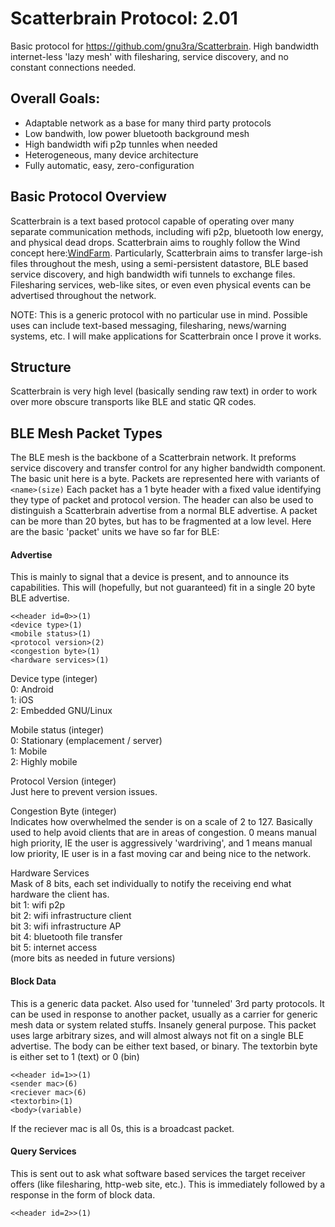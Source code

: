 # Scatterbrain Protocol:  2.01
Basic protocol for https://github.com/gnu3ra/Scatterbrain.
High bandwidth internet-less 'lazy mesh' with filesharing, service discovery, and no constant connections needed. 


## Overall Goals:
* Adaptable network as a base for many third party protocols
* Low bandwith, low power bluetooth background mesh
* High bandwidth wifi p2p tunnles when needed
* Heterogeneous, many device architecture
* Fully automatic, easy, zero-configuration


## Basic Protocol Overview
Scatterbrain is a text based protocol capable of operating over many separate communication methods, including wifi p2p, bluetooth low energy, and physical dead drops. Scatterbrain aims to roughly follow the Wind concept here:[WindFarm]( https://github.com/n8fr8/WindFarm).
Particularly, Scatterbrain aims to transfer large-ish files throughout the mesh, using a semi-persistent datastore, BLE based service discovery, and high bandwidth wifi tunnels to exchange files. Filesharing services, web-like sites, or even even physical events can be advertised throughout the network. 

NOTE: This is a generic protocol with no particular use in mind. Possible uses can include text-based messaging, filesharing, news/warning systems, etc. I will make applications for Scatterbrain once I prove it works.

## Structure
Scatterbrain is very high level (basically sending raw text) in order to work over more obscure transports like BLE and static QR codes. 


## BLE Mesh Packet Types
The BLE mesh is the backbone of a Scatterbrain network. It preforms service discovery and transfer control for any higher bandwidth component. The basic unit here is a byte.
Packets are represented here with variants of `<name>(size)` Each packet has a 1 byte header with a fixed value identifying they type of packet and protocol version. The header can also be used to distinguish a Scatterbrain advertise from a normal BLE advertise. A packet can be more than 20 bytes, but has to be fragmented at a low level.  Here are the basic 'packet' units we have so far for BLE:

#### Advertise
This is mainly to signal that a device is present, and to announce its capabilities. This will (hopefully, but not guaranteed) fit in a single 20 byte BLE advertise. 


```
<<header id=0>>(1)  
<device type>(1)  
<mobile status>(1)  
<protocol version>(2)  
<congestion byte>(1)  
<hardware services>(1)  
```

Device type (integer)    
0: Android  
1: iOS  
2: Embedded GNU/Linux  

Mobile status (integer)  
0: Stationary (emplacement / server)  
1: Mobile  
2: Highly mobile  

Protocol Version (integer)  
Just here to prevent version issues.  

Congestion Byte (integer)  
Indicates how overwhelmed the sender is on a scale of 2 to 127. Basically used to help avoid clients that are in areas of congestion. 0 means manual high priority, IE the user is aggressively 'wardriving', and 1 means manual low priority, IE user is in a fast moving car and being nice to the network.     

Hardware Services  
Mask of 8 bits, each set individually to notify the receiving end what hardware the client has.   
bit 1: wifi p2p  
bit 2: wifi infrastructure client  
bit 3: wifi infrastructure AP  
bit 4: bluetooth file transfer  
bit 5: internet access  
(more bits as needed in future versions)  


#### Block Data
This is a generic data packet. Also used for 'tunneled' 3rd party protocols. It can be used in response to another packet, usually as a carrier for generic mesh data or system related stuffs. Insanely general purpose. This packet uses large arbitrary sizes, and will almost always not fit on a single BLE advertise. The body can be either text based, or binary. The textorbin byte is either set to 1 (text) or 0 (bin)   

```
<<header id=1>>(1)  
<sender mac>(6)  
<reciever mac>(6)  
<textorbin>(1)  
<body>(variable)  
```

If the reciever mac is all 0s, this is a broadcast packet.



#### Query Services
This is sent out to ask what software based services the target receiver offers (like filesharing, http-web site, etc.). This is immediately followed by a response in the form of block data. 

```
<<header id=2>>(1)  

```
